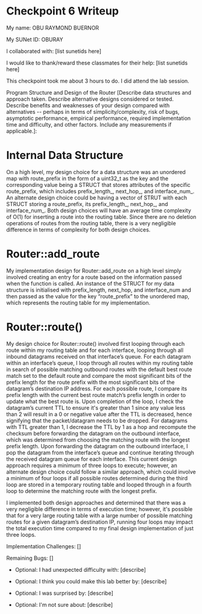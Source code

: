 Checkpoint 6 Writeup
====================

My name: OBU RAYMOND BUERNOR

My SUNet ID: OBURAY

I collaborated with: [list sunetids here]

I would like to thank/reward these classmates for their help: [list sunetids here]

This checkpoint took me about 3 hours to do. I did attend the lab session.

Program Structure and Design of the Router [Describe data
structures and approach taken. Describe alternative designs considered
or tested.  Describe benefits and weaknesses of your design compared
with alternatives -- perhaps in terms of simplicity/complexity, risk
of bugs, asymptotic performance, empirical performance, required
implementation time and difficulty, and other factors. Include any
measurements if applicable.]: 

# Internal Data Structure 

On a high level, my design choice for a data structure was an unordered map with route_prefix in the form of a uint32_t as the key and the corresponding value being a STRUCT that stores attributes of the specific route_prefix, which includes prefix_length_, next_hop_, and interface_num_. An alternate design choice could be having a vector of STRUT with each STRUCT storing a route_prefix, its prefix_length_, next_hop_, and interface_num_. Both design choices will have an average time complexity of O(1) for inserting a route into the routing table. Since there are no deletion operations of routes from the routing table, there is a very negligible difference in terms of complexity for both design choices. 



# Router::add_route

My implementation design for Router::add_route on a high level simply involved creating an entry for a route based on the information passed when the function is called. An instance of the STRUCT for my data structure is initialised with prefix_length, next_hop, and interface_num and then passed as the value for the key “route_prefix” to the unordered map, which represents the routing table for my implementation.



# Router::route()

My design choice for Router::route() involved first looping through each route within my routing table and for each interface, looping through all inbound datagrams received on that interface’s queue. For each datagram within an interface’s queue, I loop through all routes within my routing table in search of possible matching outbound routes with the default best route match set to the default route and compare the most significant bits of the prefix length for the route prefix with the most significant bits of the datagram’s destination IP address. For each possible route, I compare its prefix length with the current best route match’s prefix length in order to update what the best route is. Upon completion of the loop, I check the datagram’s current TTL to ensure it's greater than 1 since any value less than 2 will result in a 0 or negative value after the TTL is decreased, hence signifying that the packet/datagram needs to be dropped. For datagrams with TTL greater than 1, I decrease the TTL by 1 as a hop and recompute the checksum before forwarding the datagram on the outbound interface, which was determined from choosing the matching route with the longest prefix length. Upon forwarding the datagram on the outbound interface, I pop the datagram from the interface’s queue and continue iterating through the received datagram queue for each interface. This current design approach requires a minimum of three loops to execute; however, an alternate design choice could follow a similar approach, which could involve a minimum of four loops if all possible routes determined during the third loop are stored in a temporary routing table and looped through in a fourth loop to determine the matching route with the longest prefix.

I implemented both design approaches and determined that there was a very negligible difference in terms of execution time; however, it's possible that for a very large routing table with a large number of possible matching routes for a given datagram’s destination IP, running four loops may impact the total execution time compared to my final design implementation of just three loops. 


Implementation Challenges:
[]

Remaining Bugs:
[]

- Optional: I had unexpected difficulty with: [describe]

- Optional: I think you could make this lab better by: [describe]

- Optional: I was surprised by: [describe]

- Optional: I'm not sure about: [describe]
